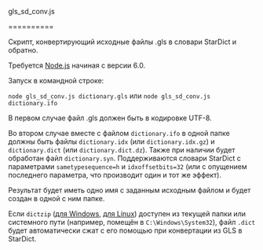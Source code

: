 gls_sd_conv.js

==========

Скрипт, конвертирующий исходные файлы .gls в словари StarDict и обратно.

Требуется [Node.js](https://nodejs.org/) начиная с версии 6.0.

Запуск в командной строке:

`node gls_sd_conv.js dictionary.gls`
или
`node gls_sd_conv.js dictionary.ifo`

В первом случае файл .gls должен быть в кодировке UTF-8.

Во втором случае вместе с файлом `dictionary.ifo` в одной папке должны быть файлы `dictionary.idx` (или `dictionary.idx.gz`) и `dictionary.dict` (или `dictionary.dict.dz`). Также при наличии будет обработан файл `dictionary.syn`. Поддерживаются словари StarDict с параметрами `sametypesequence=h` и `idxoffsetbits=32` (или с опущением последнего параметра, что производит один и тот же эффект).

Результат будет иметь одно имя с заданным исходным файлом и будет создан в одной с ним папке.

Если `dictzip` ([для Windows](https://github.com/Tvangeste/dictzip-win32/releases), [для Linux](http://linuxcommand.org/man_pages/dictd8.html)) доступен из текущей папки или системного пути (например, помещён в `C:\Windows\System32`), файл `.dict` будет автоматически сжат с его помощью при конвертации из GLS в StarDict.